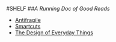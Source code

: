 #SHELF
##*A Running Doc of Good Reads*

- [Antifragile](https://www.amazon.com/dp/B0083DJWGO/)
- [Smartcuts](https://www.amazon.com/dp/B00IHZUTGA/)
- [The Design of Everyday
  Things](https://www.amazon.com/Design-Everyday-Things-Revised-Expanded/dp/0465050654/)
